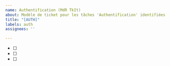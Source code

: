 ```yaml
---
name: Authentification (MdR TkIt)
about: Modèle de ticket pour les tâches 'Authentification' identifiées après SPEF
title: "[AUTH]"
labels: auth
assignees: ''

---
```


- [ ]
- [ ]
- [ ]
